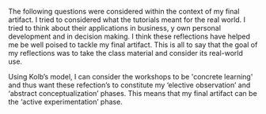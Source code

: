 The following questions were considered within the context of my final artifact. I tried to considered what the tutorials meant for the real world. I tried to think about their applications in business, y own personal development and in decision making. I think these reflections have helped me be well poised to tackle my final artifact. This is all to say that the goal of my reflections was to take the class material and consider its real-world use. 

Using Kolb’s model, I can consider the workshops to be 'concrete learning' and thus want these refection’s to constitute my ‘elective observation’ and ‘abstract conceptualization’ phases. This means that my final artifact can be the ‘active experimentation’ phase. 

